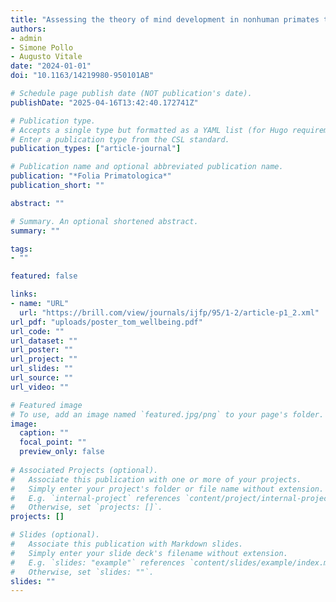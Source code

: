 ```yaml
---
title: "Assessing the theory of mind development in nonhuman primates to improve their well-being"
authors:
- admin
- Simone Pollo
- Augusto Vitale
date: "2024-01-01"
doi: "10.1163/14219980-950101AB"

# Schedule page publish date (NOT publication's date).
publishDate: "2025-04-16T13:42:40.172741Z"

# Publication type.
# Accepts a single type but formatted as a YAML list (for Hugo requirements).
# Enter a publication type from the CSL standard.
publication_types: ["article-journal"]

# Publication name and optional abbreviated publication name.
publication: "*Folia Primatologica*"
publication_short: ""

abstract: ""

# Summary. An optional shortened abstract.
summary: ""

tags:
- ""

featured: false

links:
- name: "URL"
  url: "https://brill.com/view/journals/ijfp/95/1-2/article-p1_2.xml"
url_pdf: "uploads/poster_tom_wellbeing.pdf"
url_code: ""
url_dataset: ""
url_poster: ""
url_project: ""
url_slides: ""
url_source: ""
url_video: ""

# Featured image
# To use, add an image named `featured.jpg/png` to your page's folder. 
image:
  caption: ""
  focal_point: ""
  preview_only: false
  
# Associated Projects (optional).
#   Associate this publication with one or more of your projects.
#   Simply enter your project's folder or file name without extension.
#   E.g. `internal-project` references `content/project/internal-project/index.md`.
#   Otherwise, set `projects: []`.
projects: []

# Slides (optional).
#   Associate this publication with Markdown slides.
#   Simply enter your slide deck's filename without extension.
#   E.g. `slides: "example"` references `content/slides/example/index.md`.
#   Otherwise, set `slides: ""`.
slides: ""
---
```

